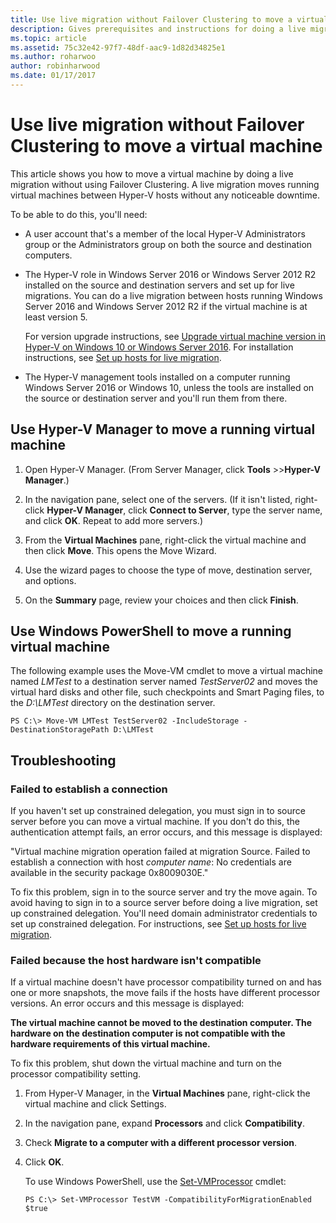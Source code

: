 ```yaml
---
title: Use live migration without Failover Clustering to move a virtual machine
description: Gives prerequisites and instructions for doing a live migration in a standalone environment.
ms.topic: article
ms.assetid: 75c32e42-97f7-48df-aac9-1d82d34825e1
ms.author: roharwoo
author: robinharwood
ms.date: 01/17/2017
---
```

# Use live migration without Failover Clustering to move a virtual machine

This article shows you how to move a virtual machine by doing a live migration without using Failover Clustering. A live migration moves running virtual machines between Hyper-V hosts without any noticeable downtime.

To be able to do this, you'll need:

- A user account that's a member of the local Hyper-V Administrators group or the Administrators group on both the source and destination computers.

- The Hyper-V role in Windows Server 2016 or Windows Server 2012 R2 installed on the source and destination servers and set up for live migrations. You can do a live migration between hosts running Windows Server 2016 and Windows Server 2012 R2 if the virtual machine is at least version 5.

    For version upgrade instructions, see [Upgrade virtual machine version in Hyper-V on Windows 10 or Windows Server 2016](../deploy/Upgrade-virtual-machine-version-in-Hyper-V-on-Windows-or-Windows-Server.md). For installation instructions, see [Set up hosts for live migration](../deploy/Set-up-hosts-for-live-migration-without-Failover-Clustering.md).

- The Hyper-V management tools installed on a computer running Windows Server 2016 or Windows 10, unless the tools are installed on the source or destination server and you'll run them from there.

## Use Hyper-V Manager to move a running virtual machine

1.  Open Hyper-V Manager. (From Server Manager, click **Tools** >>**Hyper-V Manager**.)

2.  In the navigation pane, select one of the servers. (If it isn't listed, right-click **Hyper-V Manager**, click **Connect to Server**, type the server name, and click **OK**. Repeat to add more servers.)

3.  From the **Virtual Machines** pane, right-click the virtual machine and then click **Move**. This opens the Move Wizard.

4.  Use the wizard pages to choose the type of move, destination server, and options.

5.  On the **Summary** page, review your choices and then click **Finish**.

## Use Windows PowerShell to move a running virtual machine

The following example uses the Move-VM cmdlet to move a virtual machine named *LMTest* to a destination server named *TestServer02* and moves the virtual hard disks and other file, such checkpoints and Smart Paging files, to the *D:\LMTest* directory on the destination server.

```
PS C:\> Move-VM LMTest TestServer02 -IncludeStorage -DestinationStoragePath D:\LMTest
```

## Troubleshooting

### Failed to establish a connection

If you haven't set up constrained delegation, you must sign in to source server before you can move a virtual machine. If you don't do this, the authentication attempt fails, an error occurs, and this message is displayed:

"Virtual machine migration operation failed at migration Source.
Failed to establish a connection with host *computer name*: No credentials are available in the security package 0x8009030E."

 To fix this problem, sign in to the source server and try the move again. To avoid having to sign in to a source server before doing a live migration, set up constrained delegation. You'll need domain administrator credentials to set up constrained delegation. For instructions, see [Set up hosts for live migration](../deploy/Set-up-hosts-for-live-migration-without-Failover-Clustering.md).

 ### Failed because the host hardware isn't compatible

 If a virtual machine doesn't have processor compatibility turned on and has one or more snapshots, the move fails if the hosts have different processor versions. An error occurs and this message is displayed:

**The virtual machine cannot be moved to the destination computer. The hardware on the destination computer is not compatible with the hardware requirements of this virtual machine.**

 To fix this problem, shut down the virtual machine and turn on the processor compatibility setting.

1. From Hyper-V Manager, in the **Virtual Machines** pane, right-click the virtual machine and click Settings.
2. In the navigation pane, expand **Processors** and click **Compatibility**.
3. Check **Migrate to a computer with a different processor version**.
4. Click **OK**.

   To use Windows PowerShell, use the [Set-VMProcessor](/powershell/module/hyper-v/set-vmprocessor) cmdlet:

   ```
   PS C:\> Set-VMProcessor TestVM -CompatibilityForMigrationEnabled $true
   ```
